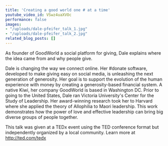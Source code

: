 ```yaml
---
title: 'Creating a good world one # at a time'
youtube_video_id: VSwz4uaXVOc
performance: false
images:
- "/uploads/dale-pfeifer_talk_1.jpg"
- "/uploads/dale-pfeifer_talk_2.jpg"
related_blog_posts: []
---
```


As founder of GoodWorld a social platform for giving, Dale explains where the idea came from and why people give.

Dale is changing the way we connect online. Her #donate software, developed to make giving easy on social media, is unleashing the next generation of generosity. Her goal is to support the evolution of the human experience with money by creating a generosity-based financial system. A native Kiwi, her company GoodWorld is based in Washington DC. Prior to going to the United States, Dale ran Victoria University's Center for the Study of Leadership. Her award-winning research took her to Harvard where she applied the theory of Allophilia to Maori leadership. This work demonstrates how the power of love and effective leadership can bring big diverse groups of people together.

This talk was given at a TEDx event using the TED conference format but independently organized by a local community. Learn more at http://ted.com/tedx
